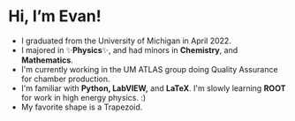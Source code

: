 # Hi, I’m Evan!
- I graduated from the University of Michigan in April 2022. 
- I majored in ✨**Physics**✨, and had minors in **Chemistry**, and **Mathematics**.
- I'm currently working in the UM ATLAS group doing Quality Assurance for chamber production. 
- I'm familiar with **Python, LabVIEW,** and **LaTeX**. I'm slowly learning **ROOT** for work in high energy physics. :)
- My favorite shape is a Trapezoid. 

<!---
CarpenterEvan/CarpenterEvan is a ✨ special ✨ repository because its `README.md` (this file) appears on your GitHub profile.
You can click the Preview link to take a look at your changes.
--->
